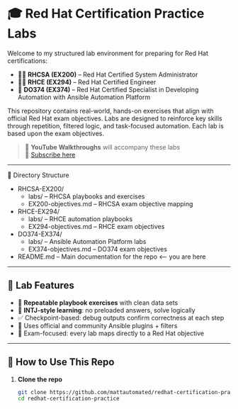 # 🎓 Red Hat Certification Practice Labs

Welcome to my structured lab environment for preparing for Red Hat certifications:

- 🧑‍💻 **RHCSA (EX200)** – Red Hat Certified System Administrator  
- 🧑‍🔧 **RHCE (EX294)** – Red Hat Certified Engineer  
- 🤖 **DO374 (EX374)** – Red Hat Certified Specialist in Developing Automation with Ansible Automation Platform

This repository contains real-world, hands-on exercises that align with official Red Hat exam objectives. Labs are designed to reinforce key skills through repetition, filtered logic, and task-focused automation.  Each lab is based upon the exam objectives. 

> 🎥 **YouTube Walkthroughs** will accompany these labs  
> 🔗 [Subscribe here](https://www.youtube.com/@MattAutomateEd)

---

📁 Directory Structure
- RHCSA-EX200/
  - labs/ – RHCSA playbooks and exercises
  - EX200-objectives.md – RHCSA exam objective mapping
- RHCE-EX294/
  - labs/ – RHCE automation playbooks
  - EX294-objectives.md – RHCE exam objectives
- DO374-EX374/
  - labs/ – Ansible Automation Platform labs
  - EX374-objectives.md – DO374 exam objectives
- README.md – Main documentation for the repo      <-- you are here


---

## 🚀 Lab Features

- 🔁 **Repeatable playbook exercises** with clean data sets
- 🧠 **INTJ-style learning**: no preloaded answers, solve logically
- ✅ Checkpoint-based: debug outputs confirm correctness at each step
- 🔌 Uses official and community Ansible plugins + filters
- 🎯 Exam-focused: every lab maps directly to a Red Hat objective

---

## 🧩 How to Use This Repo

1. **Clone the repo**
   ```bash
   git clone https://github.com/mattautomated/redhat-certification-practice.git
   cd redhat-certification-practice
